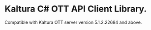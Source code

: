 # Kaltura C# OTT API Client Library.
Compatible with Kaltura OTT server version 5.1.2.22684 and above.
